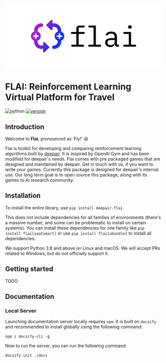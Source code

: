 ![](./docs/assets/images/cover.png)

# FLAI: Reinforcement Learning Virtual Platform for Travel


![python](https://img.shields.io/badge/python-3.8-blue.svg)
[![version](https://img.shields.io/badge/version-0.1.2-green.svg)](http://pypi.deepair.io)

## Introduction
Welcome to **Flai**, pronounced as 'Fly!' :smiley:


Flai is toolkit for developing and comparing reinforcement learning algorithms built by [deepair](https://www.deepair.io). It is inspired by OpenAI Gym and has been modified for deepair's needs. Flai comes with pre packaged games that are designed and maintained by deepair. Get in touch with us, if you want to write your games. Currently this package is designed for deepair's internal use. Our long term goal is to open source this package, along with its games to AI research community.

## Installation
To install the entire library, use `pip install deepair-flai`.

This does not include dependencies for all families of environments (there's a massive number, and some can be problematic to install on certain systems). You can install these dependencies for one family like `pip install flai[seatsmart]` or use `pip install flai[ubundle]` to install all dependencies.

We support Python 3.8 and above on Linux and macOS. We will accept PRs related to Windows, but do not officially support it.

## Getting started
TODO

## Documentation

### Local Server
Launching documentation server locally requires `npm`. It is built on `docsify` and recommended to install globally using the following command:

```
npm i docsify-cli -g
```

Now to run the server, you can run the following command:

```
docsify init ./docs
```
